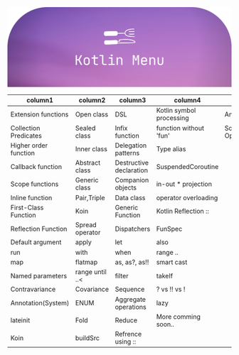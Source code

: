 ![alt text](https://github.com/rajumark/kotmenu/blob/main/KOTLIN%20MENU.png)


| column1               | column2         | column3                 | column4                  |  column5 |
-----------------------|-----------------|-------------------------|--------------------------|--------------------------|
 | Extension functions   | Open class      | DSL                     | Kotlin symbol processing | Annotation(System) |
 | Collection Predicates | Sealed class    | Infix function          | function without 'fun'   | Scope Resolution Operator|
 | Higher order function | Inner class     | Delegation patterns     | Type alias               |
 | Callback function     | Abstract class  | Destructive declaration | SuspendedCoroutine       |
 | Scope functions       | Generic class   | Companion objects       | in-out * projection      |
 | Inline function       | Pair,Triple     | Data class              | operator overloading     |
 | First-Class Function  | Koin            | Generic Function        | Kotlin Reflection ::     |
 | Reflection Function   | Spread operator | Dispatchers             | FunSpec                  |
 | Default argument      | apply           | let                     | also                     |
 | run                   | with            | when                    | range ..                 |
 | map                   | flatmap         | as, as?, as!!           | smart cast               |
 | Named parameters      | range until ..< | filter                  | takeIf                   |
 | Contravariance        | Covariance      | Sequence                | ?  vs !! vs !            |
 | Annotation(System)    | ENUM            | Aggregate operations    | lazy                     |
 | lateinit              | Fold            | Reduce                  | More comming soon..      |
 | Koin                  | buildSrc        | Refrence using ::       | 

















 





